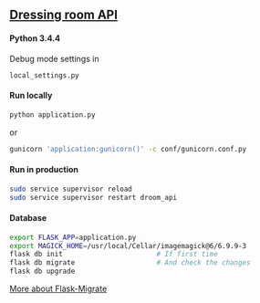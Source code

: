 ## [Dressing room API](http://mydressing.ru)

#### Python 3.4.4

Debug mode settings in 
```text
local_settings.py
```

#### Run locally
```bash
python application.py
```
or
```bash
gunicorn 'application:gunicorn()' -c conf/gunicorn.conf.py
```

#### Run in production
```bash
sudo service supervisor reload
sudo service supervisor restart droom_api
```

#### Database
```bash
export FLASK_APP=application.py
export MAGICK_HOME=/usr/local/Cellar/imagemagick@6/6.9.9-3
flask db init                       # If first time
flask db migrate                    # And check the changes
flask db upgrade
```
[More about Flask-Migrate](https://flask-migrate.readthedocs.io/en/latest/)
